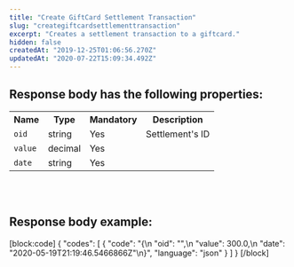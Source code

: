 ```yaml
---
title: "Create GiftCard Settlement Transaction"
slug: "creategiftcardsettlementtransaction"
excerpt: "Creates a settlement transaction to a giftcard."
hidden: false
createdAt: "2019-12-25T01:06:56.270Z"
updatedAt: "2020-07-22T15:09:34.492Z"
---
```

## Response body has the following properties: 
<table>
    <tr>
        <th>Name</th>
        <th>Type</th>
        <th>Mandatory</th>
        <th>Description</th>
    </tr>
    <tr>
        <td><code>oid</code></td>
        <td>string</td>
        <td>Yes</td>
        <td>Settlement's ID</td>
    </tr>
 <tr>
        <td><code>value</code></td>
        <td>decimal</td>
        <td>Yes</td>
        <td></td>
    </tr>
 <tr>
        <td><code>date</code></td>
        <td>string</td>
        <td>Yes</td>
        <td></td>
    </tr>
 </table>

<br></br>

## Response body example:
[block:code]
{
  "codes": [
    {
      "code": "{\n        \"oid\": \"\",\n        \"value\": 300.0,\n        \"date\": \"2020-05-19T21:19:46.5466866Z\"\n}",
      "language": "json"
    }
  ]
}
[/block]